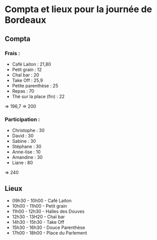 # Compta et lieux pour la journée de Bordeaux

## Compta

### Frais :  
- Café Laiton : 21,80
- Petit grain : 12
- Chaï bar : 20
- Take Off : 25,9
- Petite parenthèse : 25
- Repas : 70
- Thé sur la place (fin) : 22

=> 196,7 => 200

### Participation :
- Christophe : 30
- David : 30
- Sabine : 30
- Stéphane : 30
- Anne-lise : 10
- Amandine : 30
- Liane : 80

=> 240

## Lieux

- 09h30 - 10h00 - Café Laiton  
- 10h00 - 11h00 - Petit grain
- 11h00 - 12h30 - Halles des Douves
- 12h30 - 13H20 - Chaï bar 
- 14h30 - 15h30 - Take Off
- 15h30 - 16h30 - Douce Parenthèse
- 17h00 - 18h00 - Place du Parlement

